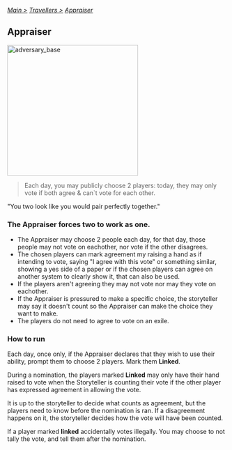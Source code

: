 [*Main >*](https://github.com/PowerofMoll/Mining-Timing---A-fancreation-to-Blood-on-the-Clocktower/blob/main/README.md)
[_Travellers >_](https://github.com/PowerofMoll/Mining-Timing---A-fancreation-to-Blood-on-the-Clocktower/blob/main/Travellers/README.md)
[_Appraiser_](https://github.com/PowerofMoll/Mining-Timing---A-fancreation-to-Blood-on-the-Clocktower/blob/main/Travellers/Appraiser/README.md)

## Appraiser

<img src="https://github.com/user-attachments/assets/c00023da-c495-47eb-a3a2-129e175c658f" alt="adversary_base" width="300" height="300">

> Each day, you may publicly choose 2 players: today, they may only vote if both agree & can`t vote for each other.

"You two look like you would pair perfectly together."

### The Appraiser forces two to work as one.
- The Appraiser may choose 2 people each day, for that day, those people may not vote on eachother, nor vote if the other disagrees.
- The chosen players can mark agreement my raising a hand as if intending to vote, saying "I agree with this vote" or something similar, showing a yes side of a paper or if the chosen players can agree on another system to clearly show it, that can also be used.
- If the players aren't agreeing they may not vote nor may they vote on eachother.
- If the Appraiser is pressured to make a specific choice, the storyteller may say it doesn't count so the Appraiser can make the choice they want to make.
- The players do not need to agree to vote on an exile.

### How to run
Each day, once only, if the Appraiser declares that they wish to use their ability, prompt them to choose 2 players. Mark them **Linked**.

During a nomination, the players marked **Linked** may only have their hand raised to vote when the Storyteller is counting their vote if the other player has expressed agreement in allowing the vote.

It is up to the storyteller to decide what counts as agreement, but the players need to know before the nomination is ran. If a disagreement happens on it, the storyteller decides how the vote will have been counted.

If a player marked **linked** accidentally votes illegally. You may choose to not tally the vote, and tell them after the nomination.
